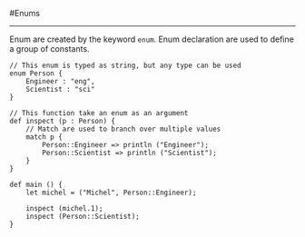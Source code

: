 #Enums
<hr>

Enum are created by the keyword ```enum```. Enum declaration are used to define a group of constants.

```ymir
// This enum is typed as string, but any type can be used
enum Person {
    Engineer : "eng",
    Scientist : "sci"
}

// This function take an enum as an argument 
def inspect (p : Person) {
    // Match are used to branch over multiple values
    match p {
        Person::Engineer => println ("Engineer");
        Person::Scientist => println ("Scientist");
    }
}

def main () {
    let michel = ("Michel", Person::Engineer);
    
    inspect (michel.1);
    inspect (Person::Scientist);
}
```